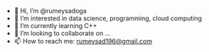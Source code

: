 - 👋 Hi, I’m @rumeysadoga
- 👀 I’m interested in data science, programming, cloud computing
- 🌱 I’m currently learning C++ 
- 💞️ I’m looking to collaborate on ...
- 📫 How to reach me: rumeysad196@gmail.com

<!---
rumeysadoga/rumeysadoga is a ✨ special ✨ repository because its `README.md` (this file) appears on your GitHub profile.
You can click the Preview link to take a look at your changes.
--->

